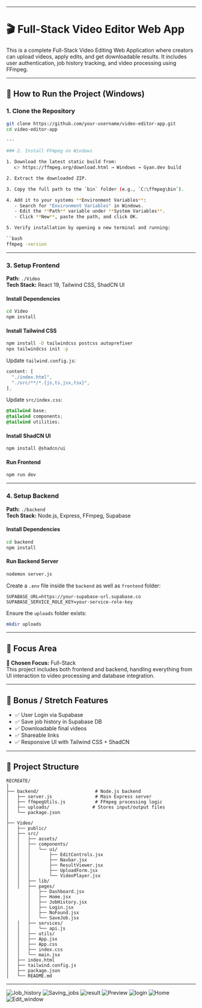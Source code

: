 ﻿
---

# 🎬 Full-Stack Video Editor Web App

This is a complete Full-Stack Video Editing Web Application where creators can upload videos, apply edits, and get downloadable results. It includes user authentication, job history tracking, and video processing using FFmpeg.

---

## 🚀 How to Run the Project (Windows)

### 1. Clone the Repository

```bash
git clone https://github.com/your-username/video-editor-app.git
cd video-editor-app

---

### 2. Install FFmpeg on Windows

1. Download the latest static build from:  
   👉 https://ffmpeg.org/download.html → Windows → Gyan.dev build

2. Extract the downloaded ZIP.

3. Copy the full path to the `bin` folder (e.g., `C:\ffmpeg\bin`).

4. Add it to your systems **Environment Variables**:
   - Search for "Environment Variables" in Windows.
   - Edit the **Path** variable under **System Variables**.
   - Click **New**, paste the path, and click OK.

5. Verify installation by opening a new terminal and running:

``bash
ffmpeg -version
```

---

### 3. Setup Frontend

**Path:** `./Video`  
**Tech Stack:** React 19, Tailwind CSS, ShadCN UI

#### Install Dependencies

```bash
cd Video
npm install
```

#### Install Tailwind CSS

```bash
npm install -D tailwindcss postcss autoprefixer
npx tailwindcss init -p
```

Update `tailwind.config.js`:

```js
content: [
  "./index.html",
  "./src/**/*.{js,ts,jsx,tsx}",
],
```

Update `src/index.css`:

```css
@tailwind base;
@tailwind components;
@tailwind utilities;
```

#### Install ShadCN UI

```bash
npm install @shadcn/ui
```

#### Run Frontend

```bash
npm run dev
```

---

### 4. Setup Backend

**Path:** `./backend`  
**Tech Stack:** Node.js, Express, FFmpeg, Supabase

#### Install Dependencies

```bash
cd backend
npm install
```

#### Run Backend Server

```bash
nodemon server.js
```
Create a `.env` file inside the `backend` as well as `frontend` folder:


```env
SUPABASE_URL=https://your-supabase-url.supabase.co
SUPABASE_SERVICE_ROLE_KEY=your-service-role-key
```
Ensure the `uploads` folder exists:

```bash
mkdir uploads
```

---

## 🧩 Focus Area

**🧠 Chosen Focus:** Full-Stack  
This project includes both frontend and backend, handling everything from UI interaction to video processing and database integration.

---

## 🌟 Bonus / Stretch Features

- ✅ User Login via Supabase  
- ✅ Save job history in Supabase DB  
- ✅ Downloadable final videos  
- ✅ Shareable links   
- ✅ Responsive UI with Tailwind CSS + ShadCN

---

## 📁 Project Structure

```
RECREATE/
│
├── backend/                     # Node.js backend
│   ├── server.js                # Main Express server
│   ├── ffmpegUtils.js           # FFmpeg processing logic
│   ├── uploads/                # Stores input/output files
│   └── package.json 
│
├── Video/
│   ├── public/
│   ├── src/
│   │   ├── assets/
│   │   ├── components/
│   │   │   └── ui/
│   │   │       ├── EditControls.jsx
│   │   │       ├── Navbar.jsx
│   │   │       ├── ResultViewer.jsx
│   │   │       ├── UploadForm.jsx
│   │   │       └── VideoPlayer.jsx
│   │   ├── lib/
│   │   ├── pages/
│       │   ├── Dashboard.jsx
│       │   ├── Home.jsx
│       │   ├── JobHistory.jsx
│       │   ├── Login.jsx
│       │   ├── NoFound.jsx
│       │   └── SaveJob.jsx
│   │   ├── services/
│   │   │   └── api.js
│   │   ├── utils/
│   │   ├── App.jsx
│   │   ├── App.css
│   │   ├── index.css
│   │   └── main.jsx
│   ├── index.html
│   ├── tailwind.config.js
│   ├── package.json
│   └── README.md
```

---
![Job_history](https://github.com/user-attachments/assets/c15089cb-0dca-4528-8f6a-b75949604eca)
![Saving_jobs](https://github.com/user-attachments/assets/42916508-f31a-474a-b120-834bfb5f579f)
![result](https://github.com/user-attachments/assets/f80a5842-c784-454a-a19f-ddc88623f7eb)
![Preview](https://github.com/user-attachments/assets/af1c1d23-757d-48a0-a774-49410e36ab80)
![login](https://github.com/user-attachments/assets/b917cfe4-5118-43b0-8687-670f264aa8f9)
![Home](https://github.com/user-attachments/assets/656dbfdd-64ec-492b-b8aa-54dd228aeb90)
![Edit_window](https://github.com/user-attachments/assets/eff951db-238a-4e67-9673-59c71a621b84)
